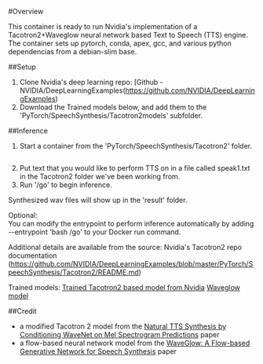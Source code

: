#Overview

This container is ready to run Nvidia's implementation of a Tacotron2+Waveglow neural network based Text to Speech (TTS) engine.  The container sets up pytorch, conda, apex, gcc, and various python dependencias from a debian-slim base.

##Setup

1. Clone Nvidia's deep learning repo:
[Github - NVIDIA/DeepLearningExamples(https://github.com/NVIDIA/DeepLearningExamples)
2. Download the Trained models below, and add them to the 'PyTorch/SpeechSynthesis/Tacotron2models' subfolder.

##Inference
1. Start a container from the 'PyTorch/SpeechSynthesis/Tacotron2' folder.
```   docker run --gpus all --ipc=host --ulimit memlock=-1 --ulimit stack=67108864 -it -v ${PWD}:/workspace  --rm pytorch
```
2. Put text that you would like to perform TTS on in a file called speak1.txt in the Tacotron2 folder we've been working from.
3. Run '/go' to begin inference. 

Synthesized wav files will show up in the 'result' folder.

Optional:  
You can modify the entrypoint to perform inference automatically by adding --entrypoint 'bash /go' to your Docker run command.

Additional details are available from the source:
Nvidia's Tacotron2 repo documentation (https://github.com/NVIDIA/DeepLearningExamples/blob/master/PyTorch/SpeechSynthesis/Tacotron2/README.md)

Trained models:
[Trained Tacotron2 based model from Nvidia](https://catalog.ngc.nvidia.com/orgs/nvidia/models/tacotron2pyt_fp16/files)
[Waveglow model](https://catalog.ngc.nvidia.com/orgs/nvidia/models/waveglow256pyt_fp16/files)

##Credit
* a modified Tacotron 2 model from the [Natural TTS Synthesis by Conditioning WaveNet on Mel Spectrogram Predictions](https://arxiv.org/abs/1712.05884)
paper
* a flow-based neural network model from the [WaveGlow: A Flow-based Generative Network for Speech Synthesis](https://arxiv.org/abs/1811.00002) paper

